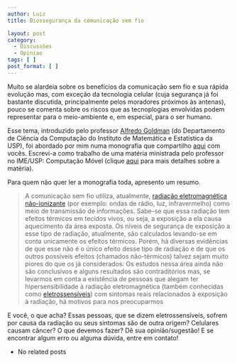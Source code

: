```yaml
---
author: Luiz
title: Biossegurança da comunicação sem fio

layout: post
category:
  - Discussões
  - Opiniao
tags: [ ]
post_format: [ ]
---
```

Muito se alardeia sobre os benefícios da comunicação sem fio e sua rápida evolução mas, com exceção da tecnologia celular (cuja segurança já foi bastante discutida, principalmente pelos moradores próximos às antenas), pouco se comenta sobre os riscos que as tecnoplogias envolvidas podem representar para o meio-ambiente e, em especial, para o ser humano.  


Esse tema, introduzido pelo professor [Alfredo Goldman][1] (do Departamento de Ciência da Computação do Instituto de Matemática e Estatística da USP), foi abordado por mim numa monografia que compartilho [aqui][2] com vocês. Escrevi-a como trabalho de uma matéria ministrada pelo professor no IME/USP: Computação Móvel (clique [aqui][3] para mais detalhes sobre a matéria).

Para quem não quer ler a monografia toda, apresento um resumo.

> A comunicação sem fio utiliza, atualmente, [radiação eletromagnética não-ionizante][4] (por exemplo: ondas de rádio, luz, infravermelho) como meio de transmissão de informações. Sabe-se que essa radiação tem efeitos térmicos em tecidos vivos, ou seja, a exposição a ela causa aquecimento da área exposta. Os níveis de segurança de exposição a esse tipo de radiação, atualmente, são calculados levando-se em conta unicamente os efeitos térmicos. Porém, há diversas evidências de que esse não é o único efeito desse tipo de radiação e de que os outros possíveis efeitos (chamados não-térmicos) talvez sejam muito piores do que os já considerados. Os estudos nessa área ainda não são conclusivos e alguns resultados são contraditórios mas, se levarmos em conta a existência de pessoas que alegam ter hipersensibilidade à radiação eletromagnética (também conhecidas como [eletrossensíveis][5]) com sintomas reais relacionados à exposição à radiação, há motivos para nos preocuparmos

E você, o que acha? Essas pessoas, que se dizem eletrossensíveis, sofrem por causa da radiação ou seus sintomas são de outra origem? Celulares causam câncer? O que devemos fazer? Dê sua opinião/sugestão! E se encontrar algum erro ou alguma dúvida, entre em contato! 

*   No related posts












 [1]: http://www.ime.usp.br/~gold
 [2]: http://vidageek.net/wp-content/uploads/2009/01/monografia.pdf
 [3]: https://sistemas2.usp.br/jupiterweb/obterDisciplina?sgldis=MAC0463&nomdis=
 [4]: http://pt.wikipedia.org/wiki/Radia%C3%A7%C3%A3o_n%C3%A3o_ionizante
 [5]: http://en.wikipedia.org/wiki/Electromagnetic_hypersensitivity





